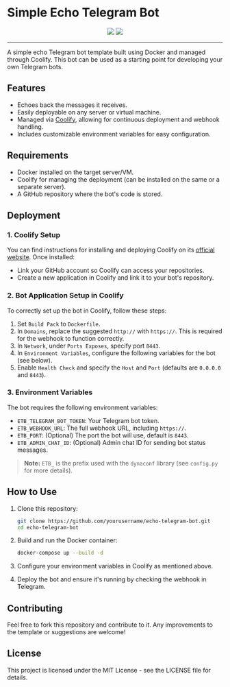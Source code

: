 # Simple Echo Telegram Bot
<p align="center">
    <img src="https://img.shields.io/badge/license-MIT-green.svg">
    <img src="https://img.shields.io/badge/config-dynaconf-blue">
</p>


---

A simple echo Telegram bot template built using Docker and managed through Coolify. This bot can be used as a starting point for developing your own Telegram bots.


## Features

- Echoes back the messages it receives.
- Easily deployable on any server or virtual machine.
- Managed via [Coolify](https://coolify.io/), allowing for continuous deployment and webhook handling.
- Includes customizable environment variables for easy configuration.

## Requirements

- Docker installed on the target server/VM.
- Coolify for managing the deployment (can be installed on the same or a separate server).
- A GitHub repository where the bot's code is stored.

## Deployment

### 1. Coolify Setup

You can find instructions for installing and deploying Coolify on its [official website](https://coolify.io/). Once installed:

- Link your GitHub account so Coolify can access your repositories.
- Create a new application in Coolify and link it to your bot's repository.

### 2. Bot Application Setup in Coolify

To correctly set up the bot in Coolify, follow these steps:

1. Set `Build Pack` to `Dockerfile`.
2. In `Domains`, replace the suggested `http://` with `https://`. This is required for the webhook to function correctly.
3. In `Network`, under `Ports Exposes`, specify port `8443`.
4. In `Environment Variables`, configure the following variables for the bot (see below).
5. Enable `Health Check` and specify the `Host` and `Port` (defaults are `0.0.0.0` and `8443`).

### 3. Environment Variables

The bot requires the following environment variables:

- `ETB_TELEGRAM_BOT_TOKEN`: Your Telegram bot token.
- `ETB_WEBHOOK_URL`: The full webhook URL, including `https://`.
- `ETB_PORT`: (Optional) The port the bot will use, default is `8443`.
- `ETB_ADMIN_CHAT_ID`: (Optional) Admin chat ID for sending bot status messages.

> **Note:** `ETB_` is the prefix used with the `dynaconf` library (see `config.py` for more details).

## How to Use

1. Clone this repository:
   ```bash
   git clone https://github.com/yourusername/echo-telegram-bot.git
   cd echo-telegram-bot

2. Build and run the Docker container:
    ```bash
    docker-compose up --build -d
    ```

3. Configure your environment variables in Coolify as mentioned above.

4. Deploy the bot and ensure it's running by checking the webhook in Telegram.

## Contributing

Feel free to fork this repository and contribute to it. Any improvements to the template or suggestions are welcome!

## License
This project is licensed under the MIT License - see the LICENSE file for details.

